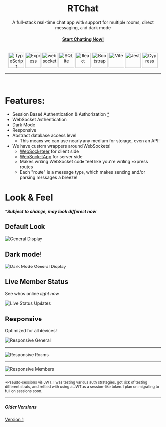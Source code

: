 <div align="center">
  <h1>RTChat</h1>
  <heading>A full-stack real-time chat app with support for multiple rooms, direct messaging, and dark mode</heading>
</div>
<div align="center">
    <h4><a href="https://rtchat-a7ul.onrender.com">Start Chatting Now!</a></h4>
</div>
<br />
<div align="center" style="text-decoration: none;">
	    <a href="https://www.typescriptlang.org/" style="text-decoration: none;">
    <img width="50" src="https://raw.githubusercontent.com/marwin1991/profile-technology-icons/refs/heads/main/icons/typescript.png" alt="TypeScript" title="TypeScript"/>
  </a>
  <a href="https://expressjs.com/" style="text-decoration: none;">
    <img width="50" src="https://raw.githubusercontent.com/marwin1991/profile-technology-icons/refs/heads/main/icons/express.png" alt="Express" title="Express">
  </a>
  <a href="https://github.com/websockets/ws" style="text-decoration: none;">
	  <img width="50" src="./.github/icons/websockets-logo-gray.svg" alt="websocket" title="websocket"/>
	</a>
  <a href="https://www.sqlite.org/" style="text-decoration: none;">
  <img width="50" src="https://raw.githubusercontent.com/marwin1991/profile-technology-icons/refs/heads/main/icons/sqlite.png" alt="SQLite" title="SQLite"/>
  </a>
  <a href="http://react.dev/" style="text-decoration: none;">
    <img width="50" src="https://raw.githubusercontent.com/marwin1991/profile-technology-icons/refs/heads/main/icons/react.png" alt="React" title="React"/>
  </a>
  <a href="https://getbootstrap.com/" style="text-decoration: none;">
    <img width="50" src="https://raw.githubusercontent.com/marwin1991/profile-technology-icons/refs/heads/main/icons/bootstrap.png" alt="Bootstrap" title="Bootstrap"/>
  </a>
  <a href="https://vite.dev/" style="text-decoration: none;">
    <img width="50" src="https://raw.githubusercontent.com/marwin1991/profile-technology-icons/refs/heads/main/icons/vite.png" alt="Vite" title="Vite"/>
  </a>
   <a href="https://jestjs.io/" style="text-decoration: none;">
    <img width="50" src="https://raw.githubusercontent.com/marwin1991/profile-technology-icons/refs/heads/main/icons/jest.png" alt="Jest" title="Jest"/>
  </a>
  <a href="https://www.cypress.io/" style="text-decoration: none;">
    <img width="50" src="https://raw.githubusercontent.com/marwin1991/profile-technology-icons/refs/heads/main/icons/cypress.png" alt="Cypress" title="Cypress"/>
  </a>
</div>

<hr />
<br />

# Features:

- Session Based Authentication & Authorization [\*](#user-content-jwt)
- WebSocket Authentication
- Dark Mode
- Responsive
- Abstract database access level
  - This means we can use nearly any medium for storage, even an API!
- We have custom wrappers around WebSockets!
  - [WebSocketeer](client/src/ws/WebSocketeer.ts) for client side
  - [WebSocketApp](server/wss/WebSocketApp.ts) for server side
  - Makes writing WebSocket code feel like you're writing Express routes
  - Each "route" is a message type, which makes sending and/or parsing messages a breeze!

# Look & Feel

\***_Subject to change, may look different now_**

## Default Look

![General Display](.github/screenshots/1_general.png "General")

## Dark mode!

![Dark Mode General Display](.github/screenshots/2_dark_mode.png "Dark Mode!")

## Live Member Status

See whos online _right now_

![Live Status Updates](.github/screenshots/3_live_status.png "Live Member Status Updates")

## Responsive

Optimized for all devices!

![Responsive General](.github/screenshots/4_responsive_main.png "Responsive")

---

![Responsive Rooms](.github/screenshots/5_responsive_rooms.png "Responsive Members")

---

![Responsive Members](.github/screenshots/6_responsive_members.png "Responsive Rooms")

---

<sub><a name="jwt">\*</a>Pseudo-sessions via JWT. I was testing various auth strategies, got sick of testing different strats, and settled with using a JWT as a session-like token. I plan on migrating to full on sessions soon.</sub>

---

##### Older Versions

[Version 1](https://chat-app-ghpq.onrender.com)
